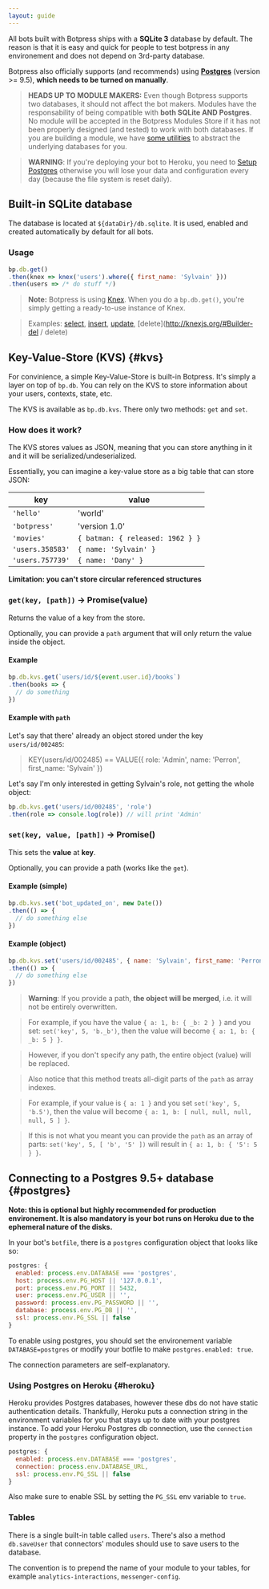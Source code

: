 ```yaml
---
layout: guide
---
```

All bots built with Botpress ships with a **SQLite 3** database by default. The reason is that it is easy and quick for people to test botpress in any environement and does not depend on 3rd-party database.

Botpress also officially supports (and recommends) using [**Postgres**](#postgres) (version >= 9.5), **which needs to be turned on manually**.

> **HEADS UP TO MODULE MAKERS:** Even though Botpress supports two databases, it should not affect the bot makers. Modules have the responsability of being compatible with **both SQLite AND Postgres**. No module will be accepted in the Botpress Modules Store if it has not been properly designed (and tested) to work with both databases. If you are building a module, we have [some utilities](/docs/advanced/database_helpers) to abstract the underlying databases for you.

> **WARNING**: If you're deploying your bot to Heroku, you need to [Setup Postgres](#heroku) otherwise you will lose your data and configuration every day (because the file system is reset daily).

## Built-in SQLite database <a class="toc" id="toc-built-in-sqlite-database" href="#toc-built-in-sqlite-database"></a>

The database is located at `${dataDir}/db.sqlite`. It is used, enabled and created automatically by default for all bots.

### Usage <a class="toc" id="toc-usage" href="#toc-usage"></a>

```js
bp.db.get()
.then(knex => knex('users').where({ first_name: 'Sylvain' }))
.then(users => /* do stuff */)
```


 > **Note:** Botpress is using [Knex](http://knexjs.org). When you do a `bp.db.get()`, you're simply getting a ready-to-use instance of Knex.

> Examples: [select](http://knexjs.org/#Builder-select), [insert](http://knexjs.org/#Builder-insert), [update](http://knexjs.org/#Builder-update), [delete](http://knexjs.org/#Builder-del / delete)

## Key-Value-Store (KVS) <a class="toc" id="toc-key-value-store-kvs-kvs" href="#toc-key-value-store-kvs-kvs"></a> {#kvs}

For convinience, a simple Key-Value-Store is built-in Botpress. It's simply a layer on top of `bp.db`. You can rely on the KVS to store information about your users, contexts, state, etc.

The KVS is available as `bp.db.kvs`. There only two methods: `get` and `set`.

### How does it work? <a class="toc" id="toc-how-does-it-work" href="#toc-how-does-it-work"></a>

The KVS stores values as JSON, meaning that you can store anything in it and it will be serialized/undeserialized.

Essentially, you can imagine a key-value store as a big table that can store JSON:

| key | value |
|---|---|
| `'hello'` | 'world' |
| `'botpress'` | 'version 1.0' |
| `'movies'` | `{ batman: { released: 1962 } }` |
| `'users.358583'` | `{ name: 'Sylvain' }` |
| `'users.757739'` | `{ name: 'Dany' }` |

**Limitation: you can't store circular referenced structures**

### `get(key, [path])` -> Promise(value) <a class="toc" id="toc-get-key-path-promise-value" href="#toc-get-key-path-promise-value"></a>

Returns the value of a key from the store.

Optionally, you can provide a `path` argument that will only return the value inside the object.

#### Example

```js
bp.db.kvs.get(`users/id/${event.user.id}/books`)
.then(books => {
  // do something
})
```

#### Example with `path`

Let's say that there' already an object stored under the key `users/id/002485`:

> KEY(users/id/002485) == VALUE({ role: 'Admin', name: 'Perron', first_name: 'Sylvain' })

Let's say I'm only interested in getting Sylvain's role, not getting the whole object:

```js
bp.db.kvs.get('users/id/002485', 'role')
.then(role => console.log(role)) // will print 'Admin'
```

### `set(key, value, [path])` -> Promise()

This sets the **value** at **key**.

Optionally, you can provide a path (works like the `get`).

#### Example (simple)

```js
bp.db.kvs.set('bot_updated_on', new Date())
.then(() => {
  // do something else
})
```

#### Example (object)

```js
bp.db.kvs.set('users/id/002485', { name: 'Sylvain', first_name: 'Perron' })
.then(() => {
  // do something else
})
```


> **Warning**: If you provide a path, **the object will be merged**, i.e. it will not be entirely overwritten.

> For example, if you have the value `{ a: 1, b: { _b: 2 } }` and you set: `set('key', 5, 'b._b')`, then the value will become `{ a: 1, b: { _b: 5 } }`.

> However, if you don't specify any path, the entire object (value) will be replaced.

> Also notice that this method treats all-digit parts of the `path` as array indexes.

> For example, if your value is `{ a: 1 }` and you set `set('key', 5, 'b.5')`, then the value will become `{ a: 1, b: [ null, null, null, null, 5 ] }`.

> If this is not what you meant you can provide the `path` as an array of parts: `set('key', 5, [ 'b', '5' ])` will result in `{ a: 1, b: { '5': 5 } }`.

## Connecting to a Postgres 9.5+ database <a class="toc" id="toc-connecting-to-a-postgres-9-5-database-postgres" href="#toc-connecting-to-a-postgres-9-5-database-postgres"></a> {#postgres}

**Note: this is optional but highly recommended for production environement. It is also mandatory is your bot runs on Heroku due to the ephemeral nature of the disks.**

In your bot's `botfile`, there is a `postgres` configuration object that looks like so:

```js
postgres: {
  enabled: process.env.DATABASE === 'postgres',
  host: process.env.PG_HOST || '127.0.0.1',
  port: process.env.PG_PORT || 5432,
  user: process.env.PG_USER || '',
  password: process.env.PG_PASSWORD || '',
  database: process.env.PG_DB || '',
  ssl: process.env.PG_SSL || false
}
```

To enable using postgres, you should set the environement variable `DATABASE=postgres` or modify your botfile to make `postgres.enabled: true`.

The connection parameters are self-explanatory.

### Using Postgres on Heroku <a class="toc" id="toc-using-postgres-on-heroku-heroku" href="#toc-using-postgres-on-heroku-heroku"></a> {#heroku}

Heroku provides Postgres databases, however these dbs do not have static authentication details.  Thankfully, Heroku puts a connection string in the environment variables for you that stays up to date with your postgres instance.  To add your Heroku Postgres db connection, use the `connection` property in the `postgres` configuration object.

```js
postgres: {
  enabled: process.env.DATABASE === 'postgres',
  connection: process.env.DATABASE_URL,
  ssl: process.env.PG_SSL || false
}
```

Also make sure to enable SSL by setting the `PG_SSL` env variable to `true`.

### Tables <a class="toc" id="toc-tables" href="#toc-tables"></a>

There is a single built-in table called `users`. There's also a method `db.saveUser` that connectors' modules should use to save users to the database.

The convention is to prepend the name of your module to your tables, for example `analytics-interactions`, `messenger-config`.
